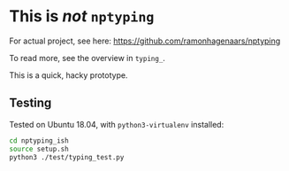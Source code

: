 # This is *not* `nptyping`

For actual project, see here:
<https://github.com/ramonhagenaars/nptyping>

To read more, see the overview in `typing_`.

This is a quick, hacky prototype.

## Testing

Tested on Ubuntu 18.04, with `python3-virtualenv` installed:

```sh
cd nptyping_ish
source setup.sh
python3 ./test/typing_test.py
```
